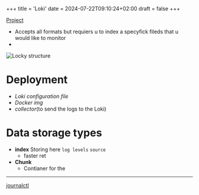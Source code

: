+++
title = 'Loki'
date = 2024-07-22T09:10:24+02:00
draft = false
+++

    

[Project](https://github.com/grafana/loki-fundamentals/tree/what-is-loki)
- Accepts all formats  but requiers u to index   a specyfick fileds that u would like to monitor 
- 
![Locky structure](/Notes/loki_struckter_visual.png)
 
# Deployment 
- *Loki configuration file*
- *Docker img*
- *collector*(to send the logs to the Loki)

# Data storage types 

- **index**
    Storing  here `log levels` `source`
    - faster ret
- **Chunk**
    - Contianer for the 

---
[journalctl](/journalctl.md)


